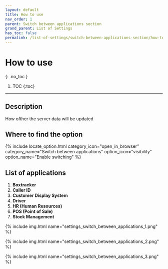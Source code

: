 ```yaml
---
layout: default
title: How to use
nav_order: 1
parent: Switch between applications section
grand_parent: List of Settings
has_toc: false
permalink: /list-of-settings/switch-between-applications-section/how-to-use
---
```


# How to use
{: .no_toc }

1. TOC
{:toc}

---

## Description
How ofther the server data will be updated

## Where to find the option
{% include locate_option.html category_icon="open_in_browser" category_name="Switch between applications" option_icon="visibility" option_name="Enable switching" %}

## List of applications
1. **Boxtracker**
1. **Caller ID**
1. **Customer Display System**
1. **Driver**
1. **HR (Human Resources)**
1. **POS (Point of Sale)**
1. **Stock Management**

{% include img.html name="settings_switch_between_applications_1.png" %}

{% include img.html name="settings_switch_between_applications_2.png" %}

{% include img.html name="settings_switch_between_applications_3.png" %}
